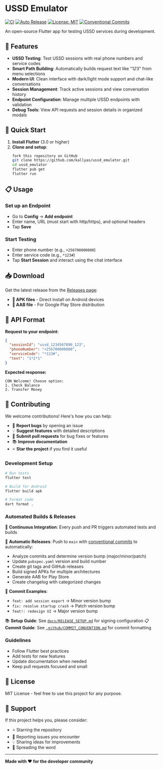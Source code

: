 # USSD Emulator

[![CI](https://github.com/kallyas/ussd_emulator/actions/workflows/ci.yml/badge.svg)](https://github.com/kallyas/ussd_emulator/actions/workflows/ci.yml)
[![Auto Release](https://github.com/kallyas/ussd_emulator/actions/workflows/auto-release.yml/badge.svg)](https://github.com/kallyas/ussd_emulator/actions/workflows/auto-release.yml)
[![License: MIT](https://img.shields.io/badge/License-MIT-yellow.svg)](https://opensource.org/licenses/MIT)
[![Conventional Commits](https://img.shields.io/badge/Conventional%20Commits-1.0.0-yellow.svg)](https://conventionalcommits.org)

An open-source Flutter app for testing USSD services during development.

## 🚀 Features

- **USSD Testing**: Test USSD sessions with real phone numbers and service codes
- **Smart Path Building**: Automatically builds request text like "1*2*3" from menu selections
- **Modern UI**: Clean interface with dark/light mode support and chat-like conversations
- **Session Management**: Track active sessions and view conversation history
- **Endpoint Configuration**: Manage multiple USSD endpoints with validation
- **Debug Tools**: View API requests and session details in organized modals

## 📱 Quick Start

1. **Install Flutter** (3.0 or higher)
2. **Clone and setup**:
   ```bash
   fork this repository on GitHub
   git clone https://github.com/kallyas/ussd_emulator.git
   cd ussd_emulator
   flutter pub get
   flutter run
   ```

## 📋 Usage

### Set up an Endpoint
- Go to **Config** → **Add endpoint**
- Enter name, URL (must start with http/https), and optional headers
- Tap **Save**

### Start Testing
- Enter phone number (e.g., `+256700000000`)
- Enter service code (e.g., `*123#`)
- Tap **Start Session** and interact using the chat interface

## 📥 Download

Get the latest release from the [Releases page](https://github.com/kallyas/ussd_emulator/releases):

- **📱 APK files** - Direct install on Android devices
- **🏪 AAB file** - For Google Play Store distribution

## 🔧 API Format

**Request to your endpoint:**
```json
{
  "sessionId": "ussd_1234567890_123",
  "phoneNumber": "+256700000000", 
  "serviceCode": "*123#",
  "text": "1*2*1"
}
```

**Expected response:**
```
CON Welcome! Choose option:
1. Check Balance
2. Transfer Money
```

## 🤝 Contributing

We welcome contributions! Here's how you can help:

- 🐛 **Report bugs** by opening an issue
- 💡 **Suggest features** with detailed descriptions  
- 🔧 **Submit pull requests** for bug fixes or features
- 📚 **Improve documentation** 
- ⭐ **Star the project** if you find it useful

### Development Setup

```bash
# Run tests
flutter test

# Build for Android
flutter build apk

# Format code
dart format .
```

### Automated Builds & Releases

🤖 **Continuous Integration**: Every push and PR triggers automated tests and builds

🚀 **Automatic Releases**: Push to `main` with [conventional commits](https://www.conventionalcommits.org/) to automatically:
- Analyze commits and determine version bump (major/minor/patch)
- Update `pubspec.yaml` version and build number
- Create git tags and GitHub releases
- Build signed APKs for multiple architectures
- Generate AAB for Play Store
- Create changelog with categorized changes

📝 **Commit Examples**:
- `feat: add session export` → Minor version bump
- `fix: resolve startup crash` → Patch version bump  
- `feat!: redesign UI` → Major version bump

📚 **Setup Guide**: See [`docs/RELEASE_SETUP.md`](docs/RELEASE_SETUP.md) for signing configuration
📋 **Commit Guide**: See [`.github/COMMIT_CONVENTION.md`](.github/COMMIT_CONVENTION.md) for commit formatting

### Guidelines

- Follow Flutter best practices
- Add tests for new features
- Update documentation when needed
- Keep pull requests focused and small

## 📝 License

MIT License - feel free to use this project for any purpose.

## 🌟 Support

If this project helps you, please consider:
- ⭐ Starring the repository
- 🐛 Reporting issues you encounter
- 💡 Sharing ideas for improvements
- 📢 Spreading the word

---

**Made with ❤️ for the developer community**
